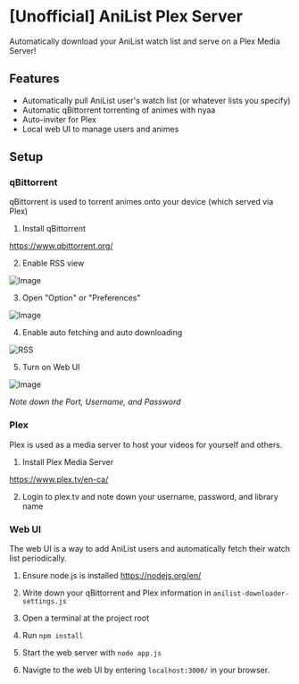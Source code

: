 # [Unofficial] AniList Plex Server

Automatically download your AniList watch list and serve on a Plex Media Server!

## Features
- Automatically pull AniList user's watch list (or whatever lists you specify)
- Automatic qBittorrent torrenting of animes with nyaa
- Auto-inviter for Plex 
- Local web UI to manage users and animes

## Setup

### qBittorrent

qBittorrent is used to torrent animes onto your device (which served via Plex)

1. Install qBittorrent

https://www.qbittorrent.org/

2. Enable RSS view

![Image](https://i.imgur.com/SAcXLNS.png)

3. Open "Option" or "Preferences"

![Image](https://i.imgur.com/lhdqtmK.png)

4. Enable auto fetching and auto downloading

![RSS](https://i.imgur.com/IYWCUVB.png)

5. Turn on Web UI

![Image](https://i.imgur.com/AaedDfp.png)

_Note down the Port, Username, and Password_

### Plex 
Plex is used as a media server to host your videos for yourself and others.

1. Install Plex Media Server

https://www.plex.tv/en-ca/

2. Login to plex.tv and note down your username, password, and library name

### Web UI
The web UI is a way to add AniList users and automatically fetch their watch list periodically. 

1. Ensure node.js is installed
https://nodejs.org/en/

2. Write down your qBittorrent and Plex information in `anilist-downloader-settings.js`

2. Open a terminal at the project root

3. Run `npm install`

4. Start the web server with `node app.js`

5. Navigte to the web UI by entering `localhost:3000/` in your browser.
